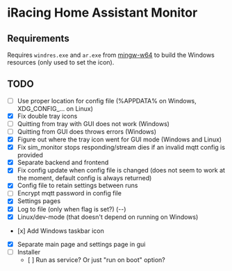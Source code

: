 # iRacing Home Assistant Monitor

## Requirements

Requires `windres.exe` and `ar.exe` from [mingw-w64](https://www.mingw-w64.org/) to build the Windows resources (only used to set the icon).

## TODO
- [ ] Use proper location for config file (%APPDATA% on Windows, XDG_CONFIG_... on Linux)
- [x] Fix double tray icons
- [ ] Quitting from tray with GUI does not work (Windows)
- [ ] Quitting from GUI does throws errors (Windows)
- [x] Figure out where the tray icon went for GUI mode (Windows and Linux)
- [x] Fix sim_monitor stops responding/stream dies if an invalid mqtt config is provided
- [x] Separate backend and frontend
- [x] Fix config update when config file is changed (does not seem to work at the moment, default config is always returned)
- [x] Config file to retain settings between runs
- [ ] Encrypt mqtt password in config file
- [x] Settings pages
- [x] Log to file (only when flag is set?) (--)
- [x] Linux/dev-mode (that doesn't depend on running on Windows)
- [x] Add Windows taskbar icon
- [x] Separate main page and settings page in gui
- [ ] Installer
  - [ ] Run as service? Or just "run on boot" option?
